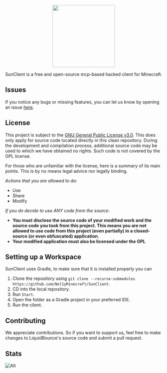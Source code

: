 <div align="center">
<p>
    <img width="200" src="https://picss.sunbangyan.cn/2023/12/16/b3cc77ba42e454b6ea3e09b258628027.jpeg">
</p>

</div>

SunClient is a free and open-source mcp-based hacked client for Minecraft.

## Issues

If you notice any bugs or missing features, you can let us know by opening an
issue [here](https://github.com/Nel1yMinecraft/SunClient/issues).

## License

This project is subject to the [GNU General Public License v3.0](https://www.gnu.org/licenses/gpl-3.0.en.html). This
does only apply for source code located directly in this clean repository. During the development and compilation
process, additional source code may be used to which we have obtained no rights. Such code is not covered by the GPL
license.

For those who are unfamiliar with the license, here is a summary of its main points. This is by no means legal advice
nor legally binding.

*Actions that you are allowed to do:*

- Use
- Share
- Modify

*If you do decide to use ANY code from the source:*

- **You must disclose the source code of your modified work and the source code you took from this project. This means
  you are not allowed to use code from this project (even partially) in a closed-source (or even obfuscated)
  application.**
- **Your modified application must also be licensed under the GPL**

## Setting up a Workspace

SunClient uses Gradle, to make sure that it is installed properly you can

1. Clone the repository using `git clone --recurse-submodules https://github.com/Nel1yMinecraft/SunClient`.
2. CD into the local repository.
3. Run `Start`.
4. Open the folder as a Gradle project in your preferred IDE.
5. Run the client.

## Contributing

We appreciate contributions. So if you want to support us, feel free to make changes to LiquidBounce's source code and
submit a pull request.

## Stats

![Alt](https://repobeats.axiom.co/api/embed/ad3a9161793c4dfe50934cd4442d25dc3ca93128.svg "Repobeats analytics image")
